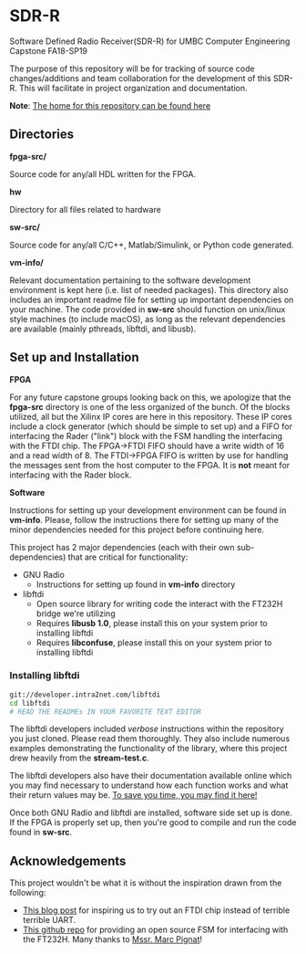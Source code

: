 # SDR-R
Software Defined Radio Receiver(SDR-R) for UMBC Computer Engineering Capstone FA18-SP19

The purpose of this repository will be for tracking of source code changes/additions and team collaboration for the development of this SDR-R. This will facilitate in project organization and documentation.

__Note__: [The home for this repository can be found here](https://github.com/carrera1/SDR-R)

## Directories

__fpga-src/__

Source code for any/all HDL written for the FPGA.

__hw__

Directory for all files related to hardware

__sw-src/__

Source code for any/all C/C++, Matlab/Simulink, or Python code generated.

__vm-info/__

Relevant documentation pertaining to the software development environment is kept here (i.e. list of needed packages). 
This directory also includes an important readme file for setting up important dependencies on your machine. The code 
provided in **sw-src** should function on unix/linux style machines (to include macOS), as long as the relevant dependencies 
are available (mainly pthreads, libftdi, and libusb).

## Set up and Installation

__FPGA__

For any future capstone groups looking back on this, we apologize that the **fpga-src** directory is one of the less organized 
of the bunch. Of the blocks utilized, all but the Xilinx IP cores are here in this repository. These IP cores include a 
clock generator (which should be simple to set up) and a FIFO for interfacing the Rader ("link") block with the FSM 
handling the interfacing with the FTDI chip. The FPGA->FTDI FIFO should have a write width of 16 and a read width of 8. 
The FTDI->FPGA FIFO is written by use for handling the messages sent from the host computer to the FPGA. It is **not** meant 
for interfacing with the Rader block.

__Software__

Instructions for setting up your development environment can be found in **vm-info**. Please, follow the instructions there 
for setting up many of the minor dependencies needed for this project before continuing here.

This project has 2 major dependencies (each with their own sub-dependencies) that are critical for functionality:

* GNU Radio
  - Instructions for setting up found in **vm-info** directory
* libftdi
  - Open source library for writing code the interact with the FT232H bridge we're utilizing
  - Requires **libusb 1.0**, please install this on your system prior to installing libftdi
  - Requires **libconfuse**, please install this on your system prior to installing libftdi


### Installing libftdi

```bash
git://developer.intra2net.com/libftdi
cd libftdi
# READ THE READMEs IN YOUR FAVORITE TEXT EDITOR
```

The libftdi developers included *verbose* instructions within the repository you just cloned. Please read them thoroughly. 
They also include numerous examples demonstrating the functionality of the library, where this project drew heavily from the **stream-test.c**.

The libftdi developers also have their documentation available online which you may find necessary to understand how each 
function works and what their return values may be. [To save you time, you may find it here!](https://www.intra2net.com/en/developer/libftdi/documentation/group__libftdi.html)

Once both GNU Radio and libftdi are installed, software side set up is done. If the FPGA is properly set up, then you're good 
to compile and run the code found in **sw-src**.

## Acknowledgements

This project wouldn't be what it is without the inspiration drawn from the following:
* [This blog post](https://digibird1.wordpress.com/adc-readout-and-usb2-0-data-transfer-with-an-fpga/) for inspiring us to try out an FTDI chip instead of terrible terrible UART.
* [This github repo](https://github.com/RandomReaper/pim-vhdl) for providing an open source FSM for interfacing with the FT232H. Many thanks to [Mssr. Marc Pignat](https://github.com/RandomReaper)!
